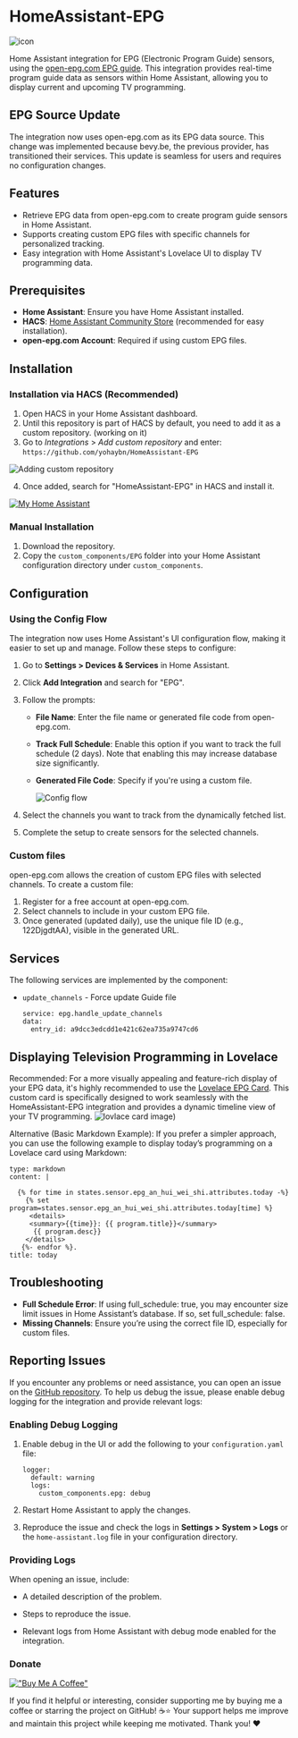 # HomeAssistant-EPG
![icon](/images/icon@2x.png)

Home Assistant integration for EPG (Electronic Program Guide) sensors, using the [open-epg.com EPG guide](https://www.open-epg.com/app/index.php). This integration provides real-time program guide data as sensors within Home Assistant, allowing you to display current and upcoming TV programming.

## EPG Source Update

The integration now uses open-epg.com as its EPG data source. This change was implemented because bevy.be, the previous provider, has transitioned their services. This update is seamless for users and requires no configuration changes.

## Features
- Retrieve EPG data from open-epg.com to create program guide sensors in Home Assistant.
- Supports creating custom EPG files with specific channels for personalized tracking.
- Easy integration with Home Assistant's Lovelace UI to display TV programming data.

## Prerequisites
- **Home Assistant**: Ensure you have Home Assistant installed.
- **HACS**: [Home Assistant Community Store](https://hacs.xyz/) (recommended for easy installation).
- **open-epg.com Account**: Required if using custom EPG files.
  
## Installation 

### Installation via HACS (Recommended)
1. Open HACS in your Home Assistant dashboard.
2. Until this repository is part of HACS by default, you need to add it as a custom repository. (working on it)
3. Go to *Integrations* > *Add custom repository* and enter:  ``` https://github.com/yohaybn/HomeAssistant-EPG ```


![Adding custom repository](/images/custom_repo.png)

4. Once added, search for "HomeAssistant-EPG" in HACS and install it.

[![My Home Assistant](https://my.home-assistant.io/badges/hacs_repository.svg)](https://my.home-assistant.io/redirect/hacs_repository/?repository=HomeAssistant-EPG&owner=yohaybn)

### Manual Installation
1. Download the repository.
2. Copy the `custom_components/EPG` folder into your Home Assistant configuration directory under `custom_components`.



## Configuration

### Using the Config Flow

The integration now uses Home Assistant's UI configuration flow, making it easier to set up and manage. Follow these steps to configure:

1.  Go to **Settings > Devices & Services** in Home Assistant.
    
2.  Click **Add Integration** and search for "EPG".
    
3.  Follow the prompts:
    
    -   **File Name**: Enter the file name or generated file code from open-epg.com.
        
    -   **Track Full Schedule**: Enable this option if you want to track the full schedule (2 days). Note that enabling this may increase database size significantly.
        
    -   **Generated File Code**: Specify if you're using a custom file.
  
        ![Config flow](/images/config_flow.png)
        
4.  Select the channels you want to track from the dynamically fetched list.
    
5.  Complete the setup to create sensors for the selected channels.

### Custom files
open-epg.com allows the creation of custom EPG files with selected channels. To create a custom file:
1. Register for a free account at open-epg.com.
2. Select channels to include in your custom EPG file.
3. Once generated (updated daily), use the unique file ID (e.g., 122DjgdtAA), visible in the generated URL.


## Services

The following services are implemented by the component:
- `update_channels` - Force update Guide file
    ```
    service: epg.handle_update_channels
    data:
      entry_id: a9dcc3edcdd1e421c62ea735a9747cd6
    ```


## Displaying Television Programming in Lovelace
Recommended: For a more visually appealing and feature-rich display of your EPG data, it's highly recommended to use the [Lovelace EPG Card](https://github.com/yohaybn/lovelace-epg-card).  This custom card is specifically designed to work seamlessly with the HomeAssistant-EPG integration and provides a dynamic timeline view of your TV programming.
![lovlace card image](https://github.com/yohaybn/lovelace-epg-card/blob/main/images/screenshot.png))

Alternative (Basic Markdown Example):  If you prefer a simpler approach, you can use the following example to display today’s programming on a Lovelace card using Markdown:

```
type: markdown
content: |

  {% for time in states.sensor.epg_an_hui_wei_shi.attributes.today -%}
    {% set program=states.sensor.epg_an_hui_wei_shi.attributes.today[time] %}
     <details>  
     <summary>{{time}}: {{ program.title}}</summary>
      {{ program.desc}}
    </details>
   {%- endfor %}.
title: today

```
## Troubleshooting
- **Full Schedule Error**: If using full_schedule: true, you may encounter size limit issues in Home Assistant’s database. If so, set full_schedule: false.
- **Missing Channels**: Ensure you’re using the correct file ID, especially for custom files.


## Reporting Issues

If you encounter any problems or need assistance, you can open an issue on the [GitHub repository](https://github.com/yohaybn/HomeAssistant-EPG/issues). To help us debug the issue, please enable debug logging for the integration and provide relevant logs:

### Enabling Debug Logging

1.  Enable debug in the UI or add the following to your `configuration.yaml` file:
    
    ```
    logger:
      default: warning
      logs:
        custom_components.epg: debug
    ```
    
2.  Restart Home Assistant to apply the changes.
    
3.  Reproduce the issue and check the logs in **Settings > System > Logs** or the `home-assistant.log` file in your configuration directory.
    

### Providing Logs

When opening an issue, include:

-   A detailed description of the problem.
    
-   Steps to reproduce the issue.
    
-   Relevant logs from Home Assistant with debug mode enabled for the integration.


### Donate
[!["Buy Me A Coffee"](https://www.buymeacoffee.com/assets/img/custom_images/orange_img.png)](https://www.buymeacoffee.com/yohaybn)

If you find it helpful or interesting, consider supporting me by buying me a coffee or starring the project on GitHub! ☕⭐
Your support helps me improve and maintain this project while keeping me motivated. Thank you! ❤️


